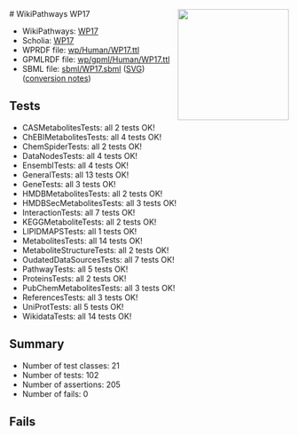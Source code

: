 <img style="float: right; width: 200px" src="../logo.png" />
# WikiPathways WP17

* WikiPathways: [WP17](https://identifiers.org/wikipathways:WP17)
* Scholia: [WP17](https://scholia.toolforge.org/wikipathways/WP17)
* WPRDF file: [wp/Human/WP17.ttl](../wp/Human/WP17.ttl)
* GPMLRDF file: [wp/gpml/Human/WP17.ttl](../wp/gpml/Human/WP17.ttl)
* SBML file: [sbml/WP17.sbml](../sbml/WP17.sbml) ([SVG](../sbml/WP17.svg)) ([conversion notes](../sbml/WP17.txt))

## Tests
* CASMetabolitesTests: all 2 tests OK!
* ChEBIMetabolitesTests: all 4 tests OK!
* ChemSpiderTests: all 2 tests OK!
* DataNodesTests: all 4 tests OK!
* EnsemblTests: all 4 tests OK!
* GeneralTests: all 13 tests OK!
* GeneTests: all 3 tests OK!
* HMDBMetabolitesTests: all 2 tests OK!
* HMDBSecMetabolitesTests: all 3 tests OK!
* InteractionTests: all 7 tests OK!
* KEGGMetaboliteTests: all 2 tests OK!
* LIPIDMAPSTests: all 1 tests OK!
* MetabolitesTests: all 14 tests OK!
* MetaboliteStructureTests: all 2 tests OK!
* OudatedDataSourcesTests: all 7 tests OK!
* PathwayTests: all 5 tests OK!
* ProteinsTests: all 2 tests OK!
* PubChemMetabolitesTests: all 3 tests OK!
* ReferencesTests: all 3 tests OK!
* UniProtTests: all 5 tests OK!
* WikidataTests: all 14 tests OK!


## Summary

* Number of test classes: 21
* Number of tests: 102
* Number of assertions: 205
* Number of fails: 0

## Fails

